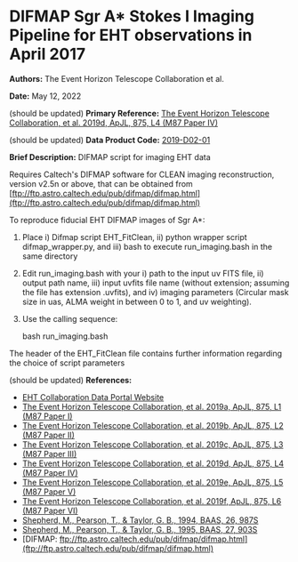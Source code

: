 # DIFMAP Sgr A* Stokes I Imaging Pipeline for EHT observations in April 2017

**Authors:** The Event Horizon Telescope Collaboration et al.

**Date:** May 12, 2022

(should be updated)
**Primary Reference:** [The Event Horizon Telescope Collaboration, et al. 2019d, ApJL, 875, L4 (M87 Paper IV)](https://doi.org/10.3847/2041-8213/ab0e85)

(should be updated)
**Data Product Code:** [2019-D02-01](https://eventhorizontelescope.org/for-astronomers/data)

**Brief Description:**
DIFMAP script for imaging EHT data 

Requires Caltech's DIFMAP software for CLEAN imaging reconstruction, version v2.5n or above, that can be obtained from [ftp://ftp.astro.caltech.edu/pub/difmap/difmap.html](ftp://ftp.astro.caltech.edu/pub/difmap/difmap.html)

To reproduce fiducial EHT DIFMAP images of Sgr A*:

1. Place i) Difmap script EHT_FitClean, ii) python wrapper script difmap_wrapper.py, and iii) bash to execute run_imaging.bash in the same directory

2. Edit run_imaging.bash with your i) path to the input uv FITS file, ii) output path name, iii) input uvfits file name (without extension; assuming the file has extension .uvfits), and iv) imaging parameters (Circular mask size in uas, ALMA weight in between 0 to 1, and uv weighting). 

3. Use the calling sequence:

    bash run_imaging.bash

The header of the EHT_FitClean file contains further information regarding the choice of script parameters

(should be updated)
**References:**

- [EHT Collaboration Data Portal Website](https://eventhorizontelescope.org/for-astronomers/data)
- [The Event Horizon Telescope Collaboration, et al. 2019a, ApJL, 875, L1 (M87 Paper I)](https://doi.org/10.3847/2041-8213/ab0ec7)
- [The Event Horizon Telescope Collaboration, et al. 2019b, ApJL, 875, L2 (M87 Paper II)](https://doi.org/10.3847/2041-8213/ab0c96)
- [The Event Horizon Telescope Collaboration, et al. 2019c, ApJL, 875, L3 (M87 Paper III)](https://doi.org/10.3847/2041-8213/ab0c57)
- [The Event Horizon Telescope Collaboration, et al. 2019d, ApJL, 875, L4 (M87 Paper IV)](https://doi.org/10.3847/2041-8213/ab0e85)
- [The Event Horizon Telescope Collaboration, et al. 2019e, ApJL, 875, L5 (M87 Paper V)](https://doi.org/10.3847/2041-8213/ab0f43)
- [The Event Horizon Telescope Collaboration, et al. 2019f, ApJL, 875, L6 (M87 Paper VI)](https://doi.org/10.3847/2041-8213/ab1141)
- [Shepherd, M., Pearson, T., & Taylor, G. B., 1994, BAAS, 26, 987S](https://ui.adsabs.harvard.edu/abs/1994BAAS...26..987S/abstract)
- [Shepherd, M., Pearson, T., & Taylor, G. B., 1995, BAAS, 27, 903S](https://ui.adsabs.harvard.edu/abs/1995BAAS...27..903S/abstract)
- [DIFMAP: ftp://ftp.astro.caltech.edu/pub/difmap/difmap.html](ftp://ftp.astro.caltech.edu/pub/difmap/difmap.html)
